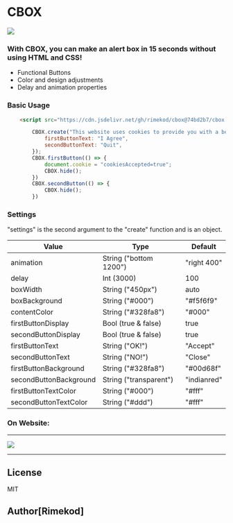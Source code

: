 # CBOX


![](https://i.hizliresim.com/j6stbj.png)

### With CBOX, you can make an alert box in 15 seconds without using HTML and CSS!

  - Functional Buttons
  - Color and design adjustments
  - Delay and animation properties

### Basic Usage
```html
    <script src="https://cdn.jsdelivr.net/gh/rimekod/cbox@74bd2b7/cbox.js"></script>
```
```js
        CBOX.create("This website uses cookies to provide you with a better experience.", {
            firstButtonText: "I Agree",
            secondButtonText: "Quit",
        });
        CBOX.firstButton(() => {
            document.cookie = "cookiesAccepted=true";
            CBOX.hide();
        })
        CBOX.secondButton(() => {
            CBOX.hide();
        })
```

### Settings

"settings" is the second argument to the "create" function and is an object.

| Value | Type | Default |
| ------ | ------ | ------ |
| animation | String ("bottom 1200") | "right 400"
| delay | Int (3000) | 100
| boxWidth | String ("450px") | auto
| boxBackground | String ("#000") | "#f5f6f9"
| contentColor | String ("#328fa8") | "#000"
| firstButtonDisplay | Bool (true & false) | true
| secondButtonDisplay | Bool (true & false) | true
| firstButtonText | String ("OK!") | "Accept"
| secondButtonText | String ("NO!") | "Close"
| firstButtonBackground | String ("#328fa8") | "#00d68f"
| secondButtonBackground | String ("transparent") | "indianred"
| firstButtonTextColor | String ("#000") | "#fff"
| secondButtonTextColor | String ("#ddd") | "#fff"

### On Website:
---
![](https://i.hizliresim.com/j2utzQ.png)

----

License
----

MIT

## Author[Rimekod]
